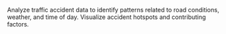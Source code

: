 Analyze traffic accident data to identify patterns related to road conditions, weather, and time of day. Visualize accident hotspots and contributing factors.



